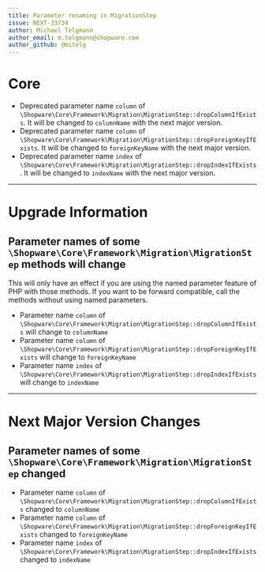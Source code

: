 ```yaml
---
title: Parameter renaming in MigrationStep
issue: NEXT-33734
author: Michael Telgmann
author_email: m.telgmann@shopware.com
author_github: @mitelg
---
```

# Core
* Deprecated parameter name `column` of `\Shopware\Core\Framework\Migration\MigrationStep::dropColumnIfExists`. It will be changed to `columnName` with the next major version.
* Deprecated parameter name `column` of `\Shopware\Core\Framework\Migration\MigrationStep::dropForeignKeyIfExists`. It will be changed to `foreignKeyName` with the next major version.
* Deprecated parameter name `index` of `\Shopware\Core\Framework\Migration\MigrationStep::dropIndexIfExists`. It will be changed to `indexName` with the next major version.
___
# Upgrade Information
## Parameter names of some `\Shopware\Core\Framework\Migration\MigrationStep` methods will change
This will only have an effect if you are using the named parameter feature of PHP with those methods.
If you want to be forward compatible, call the methods without using named parameters.
* Parameter name `column` of `\Shopware\Core\Framework\Migration\MigrationStep::dropColumnIfExists` will change to `columnName`
* Parameter name `column` of `\Shopware\Core\Framework\Migration\MigrationStep::dropForeignKeyIfExists` will change to `foreignKeyName`
* Parameter name `index` of `\Shopware\Core\Framework\Migration\MigrationStep::dropIndexIfExists` will change to `indexName`
___
# Next Major Version Changes
## Parameter names of some `\Shopware\Core\Framework\Migration\MigrationStep` changed
* Parameter name `column` of `\Shopware\Core\Framework\Migration\MigrationStep::dropColumnIfExists` changed to `columnName` 
* Parameter name `column` of `\Shopware\Core\Framework\Migration\MigrationStep::dropForeignKeyIfExists` changed to `foreignKeyName` 
* Parameter name `index` of `\Shopware\Core\Framework\Migration\MigrationStep::dropIndexIfExists` changed to `indexName` 

